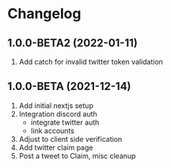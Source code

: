 # Changelog

## 1.0.0-BETA2 (2022-01-11)

1. Add catch for invalid twitter token validation

## 1.0.0-BETA (2021-12-14)

1. Add initial nextjs setup
2. Integration discord auth
   - integrate twitter auth
   - link accounts
3. Adjust to client side verification
4. Add twitter claim page
5. Post a tweet to Claim, misc cleanup